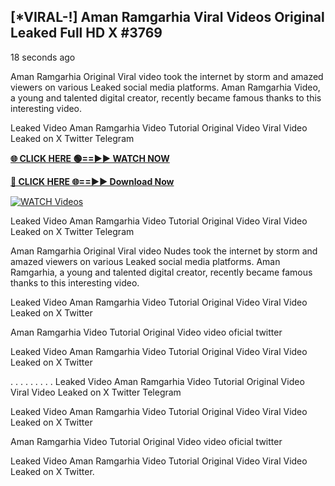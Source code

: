 ## [*VIRAL-!] Aman Ramgarhia Viral Videos Original Leaked Full HD X #3769

18 seconds ago

Aman Ramgarhia Original Viral video took the internet by storm and amazed viewers on various Leaked social media platforms. Aman Ramgarhia Video, a young and talented digital creator, recently became famous thanks to this interesting video.

Leaked Video Aman Ramgarhia Video Tutorial Original Video Viral Video Leaked on X Twitter Telegram

**[🌐 CLICK HERE 🟢==►► WATCH NOW](https://xtreamnow.com/viral-videos/)**

**[🔴 CLICK HERE 🌐==►► Download Now](https://xtreamnow.com/viral-videos/)**

[![WATCH Videos](https://i.imgur.com/dJHk4Zq.gif)](https://xtreamnow.com/viral-videos/)

Leaked Video Aman Ramgarhia Video Tutorial Original Video Viral Video Leaked on X Twitter Telegram

Aman Ramgarhia Original Viral video Nudes took the internet by storm and amazed viewers on various Leaked social media platforms. Aman Ramgarhia, a young and talented digital creator, recently became famous thanks to this interesting video.

Leaked Video Aman Ramgarhia Video Tutorial Original Video Viral Video Leaked on X Twitter

Aman Ramgarhia Video Tutorial Original Video video oficial twitter

Leaked Video Aman Ramgarhia Video Tutorial Original Video Viral Video Leaked on X Twitter

. . . . . . . . . Leaked Video Aman Ramgarhia Video Tutorial Original Video Viral Video Leaked on X Twitter Telegram

Leaked Video Aman Ramgarhia Video Tutorial Original Video Viral Video Leaked on X Twitter

Aman Ramgarhia Video Tutorial Original Video video oficial twitter

Leaked Video Aman Ramgarhia Video Tutorial Original Video Viral Video Leaked on X Twitter.
